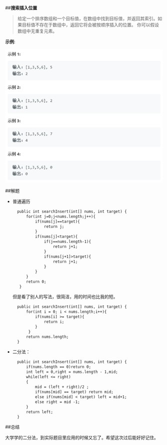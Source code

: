 ##**搜索插入位置**

>给定一个排序数组和一个目标值，在数组中找到目标值，并返回其索引。如果目标值不存在于数组中，返回它将会被按顺序插入的位置。
你可以假设数组中无重复元素。

**示例**:

![](pic/4example.jpg)
	

##解题

- 普通遍历


    	public int searchInsert(int[] nums, int target) {       
	        for(int j=0;j<nums.length;j++){
	            if(nums[j]==target){
	                return j;
	            }
	            if(nums[j]<target){
	                if(j==nums.length-1){
	                    return j+1;
	                }
	                if(nums[j+1]>target){
	                    return j+1;
	                }	                
	            }
	        }
        	return 0;
   		 }

	但是看了别人的写法，很简洁，用的时间也比我的短。

		public int searchInsert(int[] nums, int target) {       
	        for(int i = 0; i < nums.length;i++){
	            if(nums[i] >= target){
	                return i;
	            }
	         }
	    	return nums.length;
		}

- 二分法：
	
		public int searchInsert(int[] nums, int target) {
	        if(nums.length == 0)return 0;
	        int left = 0,right = nums.length - 1,mid;
	        while(left <= right)
	        {
	            mid = (left + right)/2 ;
	            if(nums[mid] == target) return mid;
	            else if(nums[mid] < target) left = mid+1;
	            else right = mid -1;
	        }
	        return left;
	    }
		

##总结
	
大学学的二分法，到实际题目里应用的时候又忘了。希望这次过后能好好记住。
